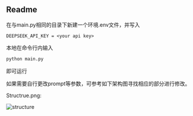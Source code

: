 ## Readme



在与main.py相同的目录下新建一个环境.env文件，并写入

```
DEEPSEEK_API_KEY = <your api key>
```



本地在命令行内输入

```cmd
python main.py
```

即可运行



如果需要自行更改prompt等参数，可参考如下架构图寻找相应的部分进行修改。



Structrue.png:

![structure](D:\HSH\University\大二\大二下\人工智能基础\AI基础2025\大作业\Final\structure.png)